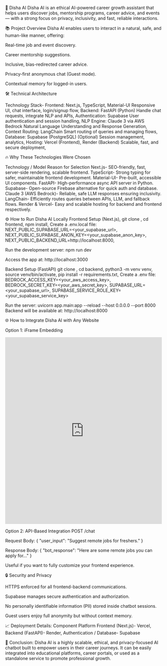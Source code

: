 🚀 Disha AI
Disha AI is an ethical AI-powered career growth assistant that helps users discover jobs, mentorship programs, career advice, and events — with a strong focus on privacy, inclusivity, and fast, reliable interactions.

📚 Project Overview
Disha AI enables users to interact in a natural, safe, and human-like manner, offering:

Real-time job and event discovery.

Career mentorship suggestions.

Inclusive, bias-redirected career advice.

Privacy-first anonymous chat (Guest mode).

Contextual memory for logged-in users.

🛠️ Technical Architecture

Technology Stack-
Frontend:	Next.js, TypeScript, Material-UI	Responsive UI, chat interface, login/signup flow,
Backend:	FastAPI (Python)	Handle chat requests, integrate NLP and APIs,
Authentication:	Supabase	User authentication and session handling,
NLP Engine:	Claude 3 via AWS Bedrock	Natural Language Understanding and Response Generation,
Context Routing:	LangChain	Smart routing of queries and managing flows,
Database:	Supabase (PostgreSQL)	(Optional) Session management, analytics,
Hosting:	Vercel (Frontend), Render (Backend)	Scalable, fast, and secure deployment,

🔥 Why These Technologies Were Chosen

Technology / Model	Reason for Selection
Next.js-	SEO-friendly, fast, server-side rendering, scalable frontend.
TypeScript-	Strong typing for safer, maintainable frontend development.
Material-UI-	Pre-built, accessible UI components.
FastAPI-	High-performance async API server in Python.
Supabase-	Open-source Firebase alternative for quick auth and database.
Claude 3 (AWS Bedrock)-	Reliable, safe LLM responses ensuring inclusivity.
LangChain-	Efficiently routes queries between APIs, LLM, and fallback flows.
Render & Vercel-	Easy and scalable hosting for backend and frontend respectively.

⚙️ How to Run Disha AI Locally
Frontend Setup (Next.js),
git clone <frontend-repo-url>,
cd frontend,
npm install,
Create a .env.local file:
NEXT_PUBLIC_SUPABASE_URL=<your_supabase_url>,
NEXT_PUBLIC_SUPABASE_ANON_KEY=<your_supabase_anon_key>,
NEXT_PUBLIC_BACKEND_URL=http://localhost:8000,

Run the development server:
npm run dev

Access the app at:
http://localhost:3000

Backend Setup (FastAPI)
git clone <backend-repo-url>,
cd backend,
python3 -m venv venv,
source venv/bin/activate,
pip install -r requirements.txt,
Create a .env file:
BEDROCK_ACCESS_KEY=<your_aws_access_key>, 
BEDROCK_SECRET_KEY=<your_aws_secret_key>, 
SUPABASE_URL=<your_supabase_url>, 
SUPABASE_SERVICE_ROLE_KEY=<your_supabase_service_key>

Run the server:
uvicorn app.main:app --reload --host 0.0.0.0 --port 8000
Backend will be available at:
http://localhost:8000

🌐 How to Integrate Disha AI with Any Website

Option 1: iFrame Embedding

<iframe 
  src="https://disha-ai.vercel.app"
  style="width: 100%; height: 600px; border: none;">
</iframe>


Option 2: API-Based Integration
POST /chat

Request Body:
{
  "user_input": "Suggest remote jobs for freshers."
}

Response Body:
{
  "bot_response": "Here are some remote jobs you can apply for..."
}

Useful if you want to fully customize your frontend experience.

🔒 Security and Privacy

HTTPS enforced for all frontend-backend communications.

Supabase manages secure authentication and authorization.

No personally identifiable information (PII) stored inside chatbot sessions.

Guest users enjoy full anonymity but without context memory.

📈 Deployment Details:
Component	Platform
Frontend (Next.js)-	Vercel,
Backend (FastAPI)-	Render,
Authentication / Database-	Supabase

🎯 Conclusion:
Disha AI is a highly scalable, ethical, and privacy-focused AI chatbot built to empower users in their career journeys.
It can be easily integrated into educational platforms, career portals, or used as a standalone service to promote professional growth.

